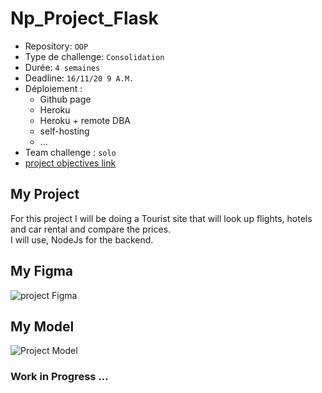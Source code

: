 # Np_Project_Flask

- Repository: `OOP`
- Type de challenge:  `Consolidation`
- Durée: `4 semaines`
- Deadline: `16/11/20 9 A.M.`
- Déploiement :
	- Github page
	- Heroku
	- Heroku + remote DBA
	- self-hosting
	- ...
- Team challenge :  `solo`
- [project objectives link](https://github.com/becodeorg/BXL-Swartz-3-21/tree/master/09-OOP-npProject)

## My Project
For this project I will be doing a Tourist site that will look up flights, hotels and car rental and compare the prices.   
I will use, NodeJs for the backend.

## My Figma  

![project Figma](backend/public/images/Figma.png)

## My Model

![Project Model](backend/public/images/white_board_project.jpg)

### Work in Progress ... 


